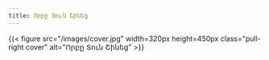 ```yaml
---
title: Որբը Տուն Շինեց
---
```


{{< figure src="/images/cover.jpg"
    width=320px height=450px
    class="pull-right cover"
    alt="Որբը Տուն Շինեց" >}}

